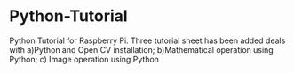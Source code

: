 # Python-Tutorial
Python Tutorial for Raspberry Pi. Three tutorial sheet has been added deals with a)Python and Open CV installation; b)Mathematical  operation using Python; c) Image operation using Python   
